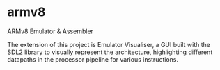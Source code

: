 # armv8
ARMv8 Emulator & Assembler 

The extension of this project is Emulator Visualiser, a GUI built with the SDL2 library to visually represent the architecture, highlighting different datapaths in the processor pipeline for various instructions.
